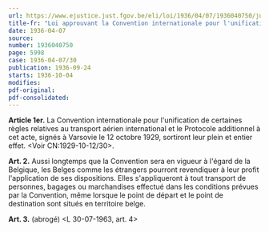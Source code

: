 ```yaml
---
url: https://www.ejustice.just.fgov.be/eli/loi/1936/04/07/1936040750/justel
title-fr: "Loi approuvant la Convention internationale pour l'unification de certaines règles relatives au transport aérien international et le Protocole additionnel, signés à Varsovie le 12 octobre 1929."
date: 1936-04-07
source:
number: 1936040750
page: 5998
case: 1936-04-07/30
publication: 1936-09-24
starts: 1936-10-04
modifies:
pdf-original:
pdf-consolidated:
---
```


**Article 1er.** La Convention internationale pour l'unification de certaines règles relatives au transport aérien international et le Protocole additionnel à cet acte, signés à Varsovie le 12 octobre 1929, sortiront leur plein et entier effet. <Voir CN:1929-10-12/30>.

**Art. 2.** Aussi longtemps que la Convention sera en vigueur à l'égard de la Belgique, les Belges comme les étrangers pourront revendiquer à leur profit l'application de ses dispositions. Elles s'appliqueront à tout transport de personnes, bagages ou marchandises effectué dans les conditions prévues par la Convention, même lorsque le point de départ et le point de destination sont situés en territoire belge.

**Art. 3.** (abrogé) <L 30-07-1963, art. 4>
